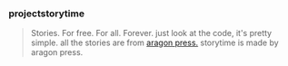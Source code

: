 ### projectstorytime
> Stories. For free. For all. Forever.
just look at the code, it's pretty simple.
all the stories are from [aragon press.](https://aragon-press.com)
storytime is made by aragon press.

